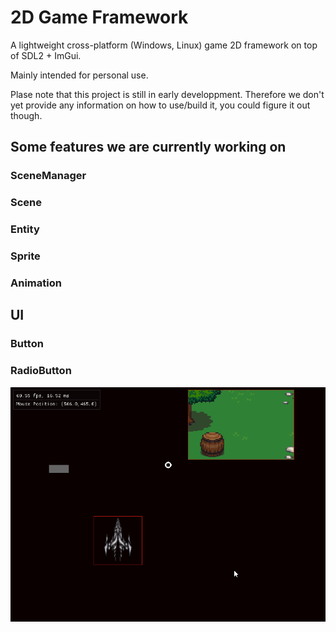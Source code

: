 # 2D Game Framework

A lightweight cross-platform (Windows, Linux) game 2D framework on top of SDL2 + ImGui.

Mainly intended for personal use.

Plase note that this project is still in early developpment.
Therefore we don't yet provide any information on how to use/build it, you could figure it out though.

## Some features we are currently working on

### SceneManager
### Scene 
### Entity
### Sprite
### Animation

## UI
### Button
### RadioButton



![Preview Image](https://github.com/AdlanSADOU/SDL_Space/blob/master/assets/preview.gif)
